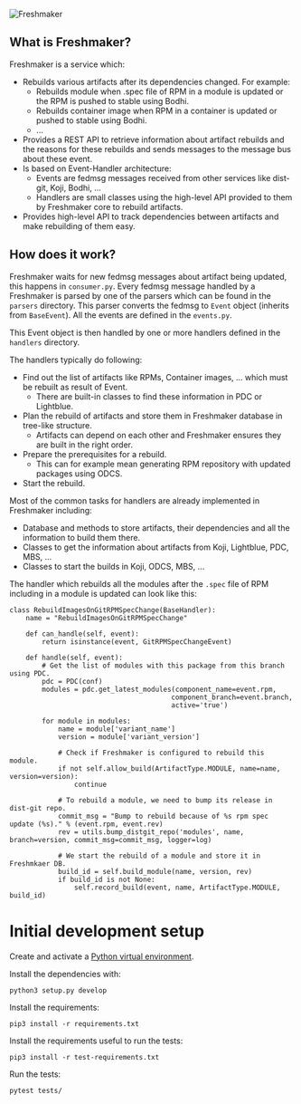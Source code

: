 ![Freshmaker](https://github.com/redhat-exd-rebuilds/freshmaker/raw/master/logo.png)

## What is Freshmaker?

Freshmaker is a service which:

* Rebuilds various artifacts after its dependencies changed. For example:
    * Rebuilds module when .spec file of RPM in a module is updated or  the RPM is pushed to stable using Bodhi.
    * Rebuilds container image when RPM in a container is updated or pushed to stable using Bodhi.
    * ...
* Provides a REST API to retrieve information about artifact rebuilds and the reasons for these rebuilds and sends messages to the message bus about these event.
* Is based on Event-Handler architecture:
    * Events are fedmsg messages received from other services like dist-git, Koji, Bodhi, ...
    * Handlers are small classes using the high-level API provided to them by Freshmaker core to rebuild artifacts.
* Provides high-level API to track dependencies between artifacts and make rebuilding of them easy.

## How does it work?

Freshmaker waits for new fedmsg messages about artifact being updated,
this happens in `consumer.py`. Every fedmsg message handled by a Freshmaker
is parsed by one of the parsers which can be found in the `parsers` directory.
This parser converts the fedmsg to `Event` object (inherits from `BaseEvent`).
All the events are defined in the `events.py`.

This Event object is then handled by one or more handlers defined
in the `handlers` directory.

The handlers typically do following:

* Find out the list of artifacts like RPMs, Container images, ... which must be rebuilt as result of Event.
    * There are built-in classes to find these information in PDC or Lightblue.
* Plan the rebuild of artifacts and store them in Freshmaker database in tree-like structure.
    * Artifacts can depend on each other and Freshmaker ensures they are built in the right order.
* Prepare the prerequisites for a rebuild.
    * This can for example mean generating RPM repository with updated packages using ODCS.
* Start the rebuild.

Most of the common tasks for handlers are already implemented in Freshmaker including:

* Database and methods to store artifacts, their dependencies and all the information to build them there.
* Classes to get the information about artifacts from Koji, Lightblue, PDC, MBS, ...
* Classes to start the builds in Koji, ODCS, MBS, ...

The handler which rebuilds all the modules after the `.spec` file of RPM including in a module is updated can look like this:

    class RebuildImagesOnGitRPMSpecChange(BaseHandler):
        name = "RebuildImagesOnGitRPMSpecChange"

        def can_handle(self, event):
            return isinstance(event, GitRPMSpecChangeEvent)

        def handle(self, event):
            # Get the list of modules with this package from this branch using PDC.
            pdc = PDC(conf)
            modules = pdc.get_latest_modules(component_name=event.rpm,
                                            component_branch=event.branch,
                                            active='true')

            for module in modules:
                name = module['variant_name']
                version = module['variant_version']

                # Check if Freshmaker is configured to rebuild this module.
                if not self.allow_build(ArtifactType.MODULE, name=name, version=version):
                    continue

                # To rebuild a module, we need to bump its release in dist-git repo.
                commit_msg = "Bump to rebuild because of %s rpm spec update (%s)." % (event.rpm, event.rev)
                rev = utils.bump_distgit_repo('modules', name, branch=version, commit_msg=commit_msg, logger=log)

                # We start the rebuild of a module and store it in Freshmkaer DB.
                build_id = self.build_module(name, version, rev)
                if build_id is not None:
                    self.record_build(event, name, ArtifactType.MODULE, build_id)


# Initial development setup

Create and activate a [Python virtual environment](https://virtualenv.pypa.io/en/stable/).

Install the dependencies with:

    python3 setup.py develop


Install the requirements:

    pip3 install -r requirements.txt


Install the requirements useful to run the tests:

    pip3 install -r test-requirements.txt


Run the tests:

    pytest tests/
